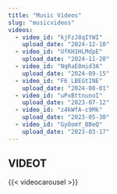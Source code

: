 ```yaml
---
title: "Music Videos"
slug: "musicvideos"
videos:
  - video_id: "kjFzJ8qIYWI"
    upload_date: "2024-12-10"
  - video_id: "UfKH1HLMdpE"
    upload_date: "2024-11-20"
  - video_id: "NqRaE8mid3A"
    upload_date: "2024-09-15"
  - video_id: "F6_LBEGtINE"
    upload_date: "2024-08-01"
  - video_id: "uPxBttnunoI"
    upload_date: "2023-07-12"
  - video_id: "z4kWfA-c9Mk"
    upload_date: "2023-05-30"
  - video_id: "Gy0omY_BBeQ"
    upload_date: "2023-03-17"
---
```


## VIDEOT
{{< videocarousel >}}
